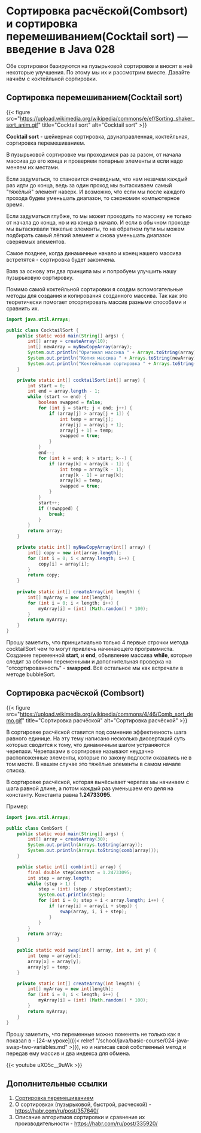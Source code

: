 # Сортировка расчёской(Combsort) и сортировка перемешиванием(Cocktail sort) — введение в Java 028

Обе сортировки базируются на пузырьковой сортировке и вносят в неё некоторые улучшения. По этому мы их и рассмотрим вместе. Давайте начнём с коктейльной сортировки. 

## Сортировка перемешиванием(Cocktail sort)

 {{< figure src="https://upload.wikimedia.org/wikipedia/commons/e/ef/Sorting_shaker_sort_anim.gif" title="Cocktail sort" alt="Cocktail sort" >}}

**Cocktail sort** - шейкерная сортировка, двунаправленная, коктейльная, сортировка перемешиванием. 

В пузырьковой сортировке мы проходимся раз за разом, от начала массива до его конца и проверяем попарные элементы и если надо меняем их местами. 

Если задуматься, то становится очевидным, что нам незачем каждый раз идти до конца, ведь за один проход мы вытаскиваем самый "тяжёлый" элемент наверх. И возможно, что если мы после каждого прохода будем уменьшать диапазон, то сэкономим компьютерное время. 

Если задуматься глубже, то мы может проходить по массиву не только от начала до конца, но и из конца в начало. И если в обычном проходе мы вытаскивали тяжелые элементы, то на обратном пути мы можем подбирать самый лёгкий элемент и снова уменьшать диапазон сверяемых элементов.

Самое позднее, когда динамичные начало и конец нашего массива встретятся - сортировка будет закончена.

Взяв за основу эти два принципа мы и попробуем улучшить нашу пузырьковую сортировку. 

Помимо самой коктейльной сортировки я создам вспомогательные методы для создания и копирования созданного массива. Так как это теоретически помогает отсортировать массив разными способами и сравнить их. 

```Java
import java.util.Arrays;

public class CocktailSort {
    public static void main(String[] args) {
        int[] array = createArray(10);
        int[] newArray = myNewCopyArray(array);
        System.out.println("Оригинал массива " + Arrays.toString(array));
        System.out.println("Копия массива " + Arrays.toString(newArray));
        System.out.println("Коктейльная сортировка " + Arrays.toString(cocktailSort(newArray)));
    }

    private static int[] cocktailSort(int[] array) {
        int start = 0;
        int end = array.length - 1;
        while (start <= end) {
            boolean swapped = false;
            for (int j = start; j < end; j++) {
                if (array[j] > array[j + 1]) {
                    int temp = array[j];
                    array[j] = array[j + 1];
                    array[j + 1] = temp;
                    swapped = true;
                }
            }
            end--;
            for (int k = end; k > start; k--) {
                if (array[k] < array[k - 1]) {
                    int temp = array[k - 1];
                    array[k - 1] = array[k];
                    array[k] = temp;
                    swapped = true;
                }
            }
            start++;
            if (!swapped) {
                break;
            }
        }
        return array;
    }

    private static int[] myNewCopyArray(int[] array) {
        int[] copy = new int[array.length];
        for (int i = 0; i < array.length; i++) {
            copy[i] = array[i];
        }
        return copy;
    }
    
    private static int[] createArray(int length) {
        int[] myArray = new int[length];
        for (int i = 0; i < length; i++) {
            myArray[i] = (int) (Math.random() * 100);
        }
        return myArray;
    }
}
```

Прошу заметить, что принципиально только 4 первые строчки метода cocktailSort чем то могут привлечь начинающего программиста. Создание переменной **start**, и **end**, объявление массива **while**, которые следит за обеими переменными и дополнительная проверка на "отсортированность" - **swapped**. Всё остальное мы как встречали в методе bubbleSort.

## Сортировка расчёской (Combsort)

 {{< figure src="https://upload.wikimedia.org/wikipedia/commons/4/46/Comb_sort_demo.gif" title="Сортировка расчёской" alt="Сортировка расчёской" >}}

В сортировке расчёской ставится под сомнение эффективность шага равного единице. На эту тему написано несколько диссертаций суть которых сводится к тому, что динамичным шагом устраняются черепахи. Черепахами в сортировке называют неудачно расположенные элементы, которые по закону подлости оказались не в том месте. В нашем случае это тяжёлые элементы в самом начале списка.

В сортировке расчёской, которая вычёсывает черепах мы начинаем с шага равной длине, а потом каждый раз уменьшаем его деля на константу. Константа равна **1.24733095**. 

Пример:

```Java
import java.util.Arrays;

public class CombSort {
    public static void main(String[] args) {
        int[] array = createArray(30);
        System.out.println(Arrays.toString(array));
        System.out.println(Arrays.toString(comb(array)));
    }

    public static int[] comb(int[] array) {
        final double stepConstant = 1.24733095;
        int step = array.length;
        while (step > 1) {
            step = (int) (step / stepConstant);
            System.out.println(step);
            for (int i = 0; step + i < array.length; i++) {
                if (array[i] > array[i + step]) {
                    swap(array, i, i + step);
                }
            }
        }
        return array;
    }

    public static void swap(int[] array, int x, int y) {
        int temp = array[x];
        array[x] = array[y];
        array[y] = temp;
    }

    private static int[] createArray(int length) {
        int[] myArray = new int[length];
        for (int i = 0; i < length; i++) {
            myArray[i] = (int) (Math.random() * 100);
        }
        return myArray;
    }
}
```

Прошу заметить, что переменные можно поменять не только как я показал в - [24-м уроке]({{< relref "/school/java/basic-course/024-java-swap-two-variables.md" >}}), но и написав свой собственный метод и передав ему массив и два индекса для обмена.

{{< youtube uXO5c__9uWk >}}

## Дополнительные ссылки

1. [Сортировка перемешиванием](https://en.wikipedia.org/wiki/Cocktail_shaker_sort)
2. О сортировках (пузырьковой, быстрой, расческой) - https://habr.com/ru/post/357640/
3. Описание алгоритмов сортировки и сравнение их производительности - https://habr.com/ru/post/335920/
